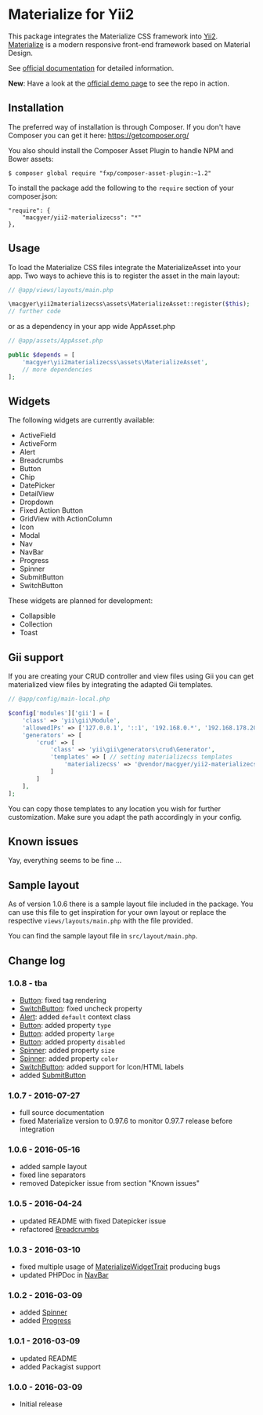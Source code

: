 # Materialize for Yii2

This package integrates the Materialize CSS framework into [Yii2](http://www.yiiframework.com/).
[Materialize](http://materializecss.com/) is a modern responsive front-end framework based on Material Design.

See [official documentation](http://macgyer.github.io/yii2-materializecss/) for detailed information.

**New**: Have a look at the [official demo page](http://yii2-materializecss.pluspunkt-coding.de) to see the repo in action.

## Installation

The preferred way of installation is through Composer.
If you don't have Composer you can get it here: https://getcomposer.org/

You also should install the Composer Asset Plugin to handle NPM and Bower assets:
```
$ composer global require "fxp/composer-asset-plugin:~1.2"
```

To install the package add the following to the ```require``` section of your composer.json:
```
"require": {
    "macgyer/yii2-materializecss": "*"
},
```

## Usage

To load the Materialize CSS files integrate the MaterializeAsset into your app.
Two ways to achieve this is to register the asset in the main layout:

```php
// @app/views/layouts/main.php

\macgyer\yii2materializecss\assets\MaterializeAsset::register($this);
// further code
```

or as a dependency in your app wide AppAsset.php

```php
// @app/assets/AppAsset.php

public $depends = [
    'macgyer\yii2materializecss\assets\MaterializeAsset',
    // more dependencies
];
```

## Widgets

The following widgets are currently available:

* ActiveField
* ActiveForm
* Alert
* Breadcrumbs
* Button
* Chip
* DatePicker
* DetailView
* Dropdown
* Fixed Action Button
* GridView with ActionColumn
* Icon
* Modal
* Nav
* NavBar
* Progress
* Spinner
* SubmitButton
* SwitchButton

These widgets are planned for development:

* Collapsible
* Collection
* Toast

## Gii support

If you are creating your CRUD controller and view files using Gii you can get materialized view files by integrating the adapted Gii templates.

```php
// @app/config/main-local.php

$config['modules']['gii'] = [
    'class' => 'yii\gii\Module',      
    'allowedIPs' => ['127.0.0.1', '::1', '192.168.0.*', '192.168.178.20'],  
    'generators' => [
        'crud' => [
            'class' => 'yii\gii\generators\crud\Generator',
            'templates' => [ // setting materializecss templates
                'materializecss' => '@vendor/macgyer/yii2-materializecss/src/gii-templates/generators/crud/materializecss', 
            ]
        ]
    ],
];
```

You can copy those templates to any location you wish for further customization. Make sure you adapt the path accordingly in your config.

## Known issues

Yay, everything seems to be fine ...

## Sample layout

As of version 1.0.6 there is a sample layout file included in the package. You can use this file to get inspiration for
your own layout or replace the respective ```views/layouts/main.php``` with the file provided.

You can find the sample layout file in ```src/layout/main.php```.

## Change log

### 1.0.8 - tba
* [Button](https://github.com/MacGyer/yii2-materializecss/blob/master/src/widgets/Button.php): fixed tag rendering
* [SwitchButton](https://github.com/MacGyer/yii2-materializecss/blob/master/src/widgets/form/SwitchButton.php): fixed uncheck property
* [Alert](https://github.com/MacGyer/yii2-materializecss/blob/master/src/widgets/Alert.php): added ```default``` context class
* [Button](https://github.com/MacGyer/yii2-materializecss/blob/master/src/widgets/Button.php): added property ```type```
* [Button](https://github.com/MacGyer/yii2-materializecss/blob/master/src/widgets/Button.php): added property ```large```
* [Button](https://github.com/MacGyer/yii2-materializecss/blob/master/src/widgets/Button.php): added property ```disabled```
* [Spinner](https://github.com/MacGyer/yii2-materializecss/blob/master/src/widgets/Spinner.php): added property ```size```
* [Spinner](https://github.com/MacGyer/yii2-materializecss/blob/master/src/widgets/Spinner.php): added property ```color```
* [SwitchButton](https://github.com/MacGyer/yii2-materializecss/blob/master/src/widgets/form/SwitchButton.php): added support for Icon/HTML labels
* added [SubmitButton](https://github.com/MacGyer/yii2-materializecss/blob/master/src/widgets/form/SubmitButton.php)

### 1.0.7 - 2016-07-27
* full source documentation
* fixed Materialize version to 0.97.6 to monitor 0.97.7 release before integration

### 1.0.6 - 2016-05-16
* added sample layout
* fixed line separators
* removed Datepicker issue from section "Known issues"

### 1.0.5 - 2016-04-24
* updated README with fixed Datepicker issue
* refactored [Breadcrumbs](https://github.com/MacGyer/yii2-materializecss/blob/master/src/widgets/Breadcrumbs.php)

### 1.0.3 - 2016-03-10
* fixed multiple usage of [MaterializeWidgetTrait](https://github.com/MacGyer/yii2-materializecss/blob/master/src/lib/MaterializeWidgetTrait.php) producing bugs
* updated PHPDoc in [NavBar](https://github.com/MacGyer/yii2-materializecss/blob/master/src/widgets/NavBar.php)

### 1.0.2 - 2016-03-09
* added [Spinner](https://github.com/MacGyer/yii2-materializecss/blob/master/src/widgets/Spinner.php)
* added [Progress](https://github.com/MacGyer/yii2-materializecss/blob/master/src/widgets/Progress.php)

### 1.0.1 - 2016-03-09
* updated README
* added Packagist support

### 1.0.0 - 2016-03-09
* Initial release
